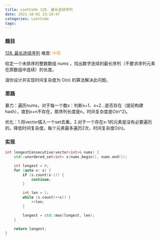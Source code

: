 ```yaml
---
title: LeetCode 128. 最长连续序列
date: 2021-10-01 23:18:47
categories: LeetCode
tags:
---
```


### 题目
[128. 最长连续序列](https://leetcode-cn.com/problems/longest-consecutive-sequence/)
难度: <span style="color: rgba(255, 161, 25, 1);">中等</span>

给定一个未排序的整数数组 nums ，找出数字连续的最长序列（不要求序列元素在原数组中连续）的长度。
<!-- more -->

请你设计并实现时间复杂度为 O(n) 的算法解决此问题。

### 思路
暴力：遍历nums，对于每一个数x：判断x+1、x+2...是否存在（提前构建hash），直到x+n不存在，那序列长度是n，时间复杂度是O(n^2)。

优化：1.将vector插入一个set去重。2.对于一个存在x-1的元素是没有必要遍历的，降低时间复杂度。每个元素最多遍历2次，时间复杂度O(n)。

### 实现
``` cpp
int longestConsecutive(vector<int>& nums) {
    std::unordered_set<int> s(nums.begin(), nums.end());

    int longest = 0;
    for (auto x: s) {
        if (s.count(x-1)) {
            continue;
        }

        int len = 1;
        while (s.count(++x)) {
            ++len;
        }

        longest = std::max(longest, len);
    }

    return longest;
}
```
